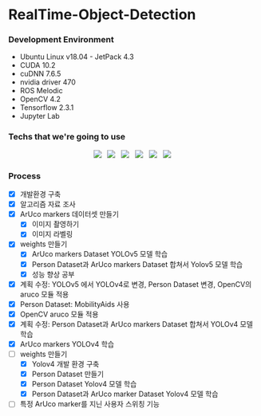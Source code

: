 # RealTime-Object-Detection

### Development Environment
- Ubuntu Linux v18.04 - JetPack 4.3
- CUDA 10.2
- cuDNN 7.6.5
- nvidia driver 470
- ROS Melodic
- OpenCV 4.2
- Tensorflow 2.3.1
- Jupyter Lab


### Techs that we're going to use
<p align="center">
  <img src="https://img.shields.io/badge/Pytorch-EE4C2C?style=flat-square&logo=Pytorch&logoColor=white"/></a> &nbsp     
  <img src="https://img.shields.io/badge/Tensorflow-FF6F00?style=flat-square&logo=Tensorflow&logoColor=white"/></a> &nbsp     
  <img src="https://img.shields.io/badge/YOLOv4-00FFFF?style=flat-square&logo=YOLO&logoColor=white"/></a> &nbsp   
  <img src="https://img.shields.io/badge/OpenCV-5C3EE8?style=flat-square&logo=OpenCV&logoColor=white"/></a> &nbsp
  <img src="https://img.shields.io/badge/Ubuntu-E95420?style=flat-square&logo=Ubuntu&logoColor=white"/></a> &nbsp 
  <img src="https://img.shields.io/badge/ROS-22314E?style=flat-square&logo=ROS&logoColor=white"/></a> &nbsp 
</p>

### Process
- [x] 개발환경 구축
- [x] 알고리즘 자료 조사
- [x] ArUco markers 데이터셋 만들기
  - [x] 이미지 촬영하기
  - [x] 이미지 라벨링
- [x] weights 만들기
  - [x] ArUco markers Dataset YOLOv5 모델 학습
  - [x] Person Dataset과 ArUco markers Dataset 합쳐서 Yolov5 모델 학습
  - [x] 성능 향상 공부
- [x] 계획 수정: YOLOv5 에서 YOLOv4로 변경, Person Dataset 변경, OpenCV의 aruco 모듈 적용
- [x] Person Dataset: MobilityAids 사용
- [x] OpenCV aruco 모듈 적용
- [x] 계획 수정: Person Dataset과 ArUco markers Dataset 합쳐서 YOLOv4 모델 학습
- [x] ArUco markers YOLOv4 학습
- [ ] weights 만들기
  - [x] Yolov4 개발 환경 구축
  - [x] Person Dataset 만들기
  - [x] Person Dataset Yolov4 모델 학습
  - [x] Person Dataset과 ArUco marker Dataset Yolov4 모델 학습
- [ ] 특정 ArUco marker를 지닌 사용자 스위칭 기능
